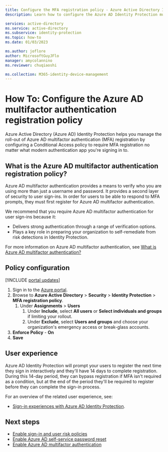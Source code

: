 ```yaml
---
title: Configure the MFA registration policy - Azure Active Directory Identity Protection
description: Learn how to configure the Azure AD Identity Protection multifactor authentication registration policy.

services: active-directory
ms.service: active-directory
ms.subservice: identity-protection
ms.topic: how-to
ms.date: 01/03/2023

ms.author: joflore
author: MicrosoftGuyJFlo
manager: amycolannino
ms.reviewer: chuqiaoshi

ms.collection: M365-identity-device-management
---
```

# How To: Configure the Azure AD multifactor authentication registration policy

Azure Active Directory (Azure AD) Identity Protection helps you manage the roll-out of Azure AD multifactor authentication (MFA) registration by configuring a Conditional Access policy to require MFA registration no matter what modern authentication app you're signing in to.

## What is the Azure AD multifactor authentication registration policy?

Azure AD multifactor authentication provides a means to verify who you are using more than just a username and password. It provides a second layer of security to user sign-ins. In order for users to be able to respond to MFA prompts, they must first register for Azure AD multifactor authentication.

We recommend that you require Azure AD multifactor authentication for user sign-ins because it:

- Delivers strong authentication through a range of verification options.
- Plays a key role in preparing your organization to self-remediate from risk detections in Identity Protection.

For more information on Azure AD multifactor authentication, see [What is Azure AD multifactor authentication?](../authentication/howto-mfa-getstarted.md)

## Policy configuration

[!INCLUDE [portal updates](~/articles/active-directory/includes/portal-update.md)]

1. Sign in to the [Azure portal](https://portal.azure.com).
1. Browse to **Azure Active Directory** > **Security** > **Identity Protection** > **MFA registration policy**.
   1. Under **Assignments** > **Users**
      1. Under **Include**, select **All users** or **Select individuals and groups** if limiting your rollout.
      1. Under **Exclude**, select **Users and groups** and choose your organization's emergency access or break-glass accounts. 
1. **Enforce Policy** - **On**
1. **Save**

## User experience

Azure AD Identity Protection will prompt your users to register the next time they sign in interactively and they'll have 14 days to complete registration. During this 14-day period, they can bypass registration if MFA isn't required as a condition, but at the end of the period they'll be required to register before they can complete the sign-in process.

For an overview of the related user experience, see:

- [Sign-in experiences with Azure AD Identity Protection](concept-identity-protection-user-experience.md).  

## Next steps

- [Enable sign-in and user risk policies](howto-identity-protection-configure-risk-policies.md)
- [Enable Azure AD self-service password reset](../authentication/howto-sspr-deployment.md)
- [Enable Azure AD multifactor authentication](../authentication/howto-mfa-getstarted.md)
